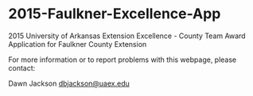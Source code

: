 # 2015-Faulkner-Excellence-App
2015 University of Arkansas Extension Excellence - County Team Award Application for Faulkner County Extension

For more information or to report problems with this webpage, please contact:

Dawn Jackson
dbjackson@uaex.edu
